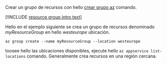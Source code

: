 Crear un grupo de recursos con hello [crear grupo az](/cli/azure/group#create) comando.

[!INCLUDE [resource group intro text](resource-group.md)]

Hello en el ejemplo siguiente se crea un grupo de recursos denominado *myResourceGroup* en hello *westeurope* ubicación.

```azurecli-interactive
az group create --name myResourceGroup --location westeurope
```

toosee hello las ubicaciones disponibles, ejecute hello `az appservice list-locations` comando. Generalmente crea recursos en una región cercana.
